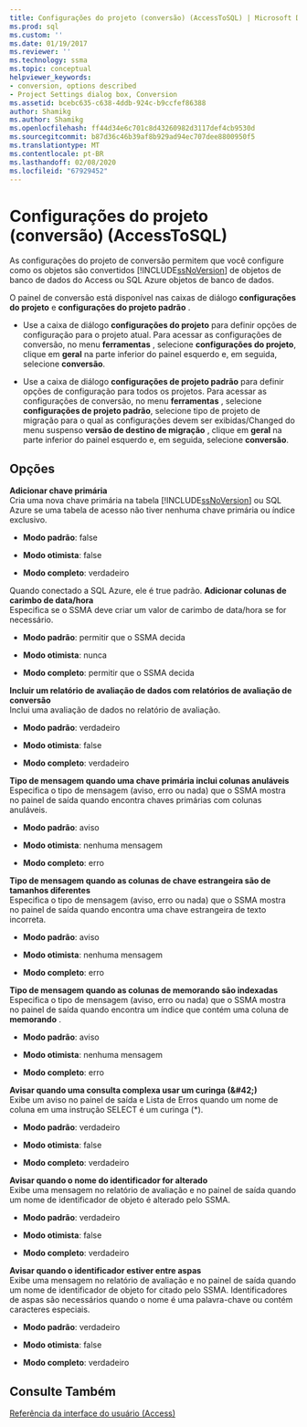```yaml
---
title: Configurações do projeto (conversão) (AccessToSQL) | Microsoft Docs
ms.prod: sql
ms.custom: ''
ms.date: 01/19/2017
ms.reviewer: ''
ms.technology: ssma
ms.topic: conceptual
helpviewer_keywords:
- conversion, options described
- Project Settings dialog box, Conversion
ms.assetid: bcebc635-c638-4ddb-924c-b9ccfef86388
author: Shamikg
ms.author: Shamikg
ms.openlocfilehash: ff44d34e6c701c8d43260982d3117def4cb9530d
ms.sourcegitcommit: b87d36c46b39af8b929ad94ec707dee8800950f5
ms.translationtype: MT
ms.contentlocale: pt-BR
ms.lasthandoff: 02/08/2020
ms.locfileid: "67929452"
---
```

# <a name="project-settings-conversion-accesstosql"></a>Configurações do projeto (conversão) (AccessToSQL)
As configurações do projeto de conversão permitem que você configure como os objetos são convertidos [!INCLUDE[ssNoVersion](../../includes/ssnoversion-md.md)] de objetos de banco de dados do Access ou SQL Azure objetos de banco de dados.  
  
O painel de conversão está disponível nas caixas de diálogo **configurações do projeto** e **configurações do projeto padrão** .  
  
-   Use a caixa de diálogo **configurações do projeto** para definir opções de configuração para o projeto atual. Para acessar as configurações de conversão, no menu **ferramentas** , selecione **configurações do projeto**, clique em **geral** na parte inferior do painel esquerdo e, em seguida, selecione **conversão**.  
  
-   Use a caixa de diálogo **configurações de projeto padrão** para definir opções de configuração para todos os projetos. Para acessar as configurações de conversão, no menu **ferramentas** , selecione **configurações de projeto padrão**, selecione tipo de projeto de migração para o qual as configurações devem ser exibidas/Changed do menu suspenso **versão de destino de migração** , clique em **geral** na parte inferior do painel esquerdo e, em seguida, selecione **conversão**.  
  
## <a name="options"></a>Opções  
**Adicionar chave primária**  
Cria uma nova chave primária na tabela [!INCLUDE[ssNoVersion](../../includes/ssnoversion-md.md)] ou SQL Azure se uma tabela de acesso não tiver nenhuma chave primária ou índice exclusivo.  
  
-   **Modo padrão**: false  
  
-   **Modo otimista**: false  
  
-   **Modo completo**: verdadeiro  
  
Quando conectado a SQL Azure, ele é true padrão. **Adicionar colunas de carimbo de data/hora**  
Especifica se o SSMA deve criar um valor de carimbo de data/hora se for necessário.  
  
-   **Modo padrão**: permitir que o SSMA decida  
  
-   **Modo otimista**: nunca  
  
-   **Modo completo**: permitir que o SSMA decida  
  
**Incluir um relatório de avaliação de dados com relatórios de avaliação de conversão**  
Inclui uma avaliação de dados no relatório de avaliação.  
  
-   **Modo padrão**: verdadeiro  
  
-   **Modo otimista**: false  
  
-   **Modo completo**: verdadeiro  
  
**Tipo de mensagem quando uma chave primária inclui colunas anuláveis**  
Especifica o tipo de mensagem (aviso, erro ou nada) que o SSMA mostra no painel de saída quando encontra chaves primárias com colunas anuláveis.  
  
-   **Modo padrão**: aviso  
  
-   **Modo otimista**: nenhuma mensagem  
  
-   **Modo completo**: erro  
  
**Tipo de mensagem quando as colunas de chave estrangeira são de tamanhos diferentes**  
Especifica o tipo de mensagem (aviso, erro ou nada) que o SSMA mostra no painel de saída quando encontra uma chave estrangeira de texto incorreta.  
  
-   **Modo padrão**: aviso  
  
-   **Modo otimista**: nenhuma mensagem  
  
-   **Modo completo**: erro  
  
**Tipo de mensagem quando as colunas de memorando são indexadas**  
Especifica o tipo de mensagem (aviso, erro ou nada) que o SSMA mostra no painel de saída quando encontra um índice que contém uma coluna de **memorando** .  
  
-   **Modo padrão**: aviso  
  
-   **Modo otimista**: nenhuma mensagem  
  
-   **Modo completo**: erro  
  
**Avisar quando uma consulta complexa usar um curinga (\&#42;)**  
Exibe um aviso no painel de saída e Lista de Erros quando um nome de coluna em uma instrução SELECT é um curinga (*).  
  
-   **Modo padrão**: verdadeiro  
  
-   **Modo otimista**: false  
  
-   **Modo completo**: verdadeiro  
  
**Avisar quando o nome do identificador for alterado**  
Exibe uma mensagem no relatório de avaliação e no painel de saída quando um nome de identificador de objeto é alterado pelo SSMA.  
  
-   **Modo padrão**: verdadeiro  
  
-   **Modo otimista**: false  
  
-   **Modo completo**: verdadeiro  
  
**Avisar quando o identificador estiver entre aspas**  
Exibe uma mensagem no relatório de avaliação e no painel de saída quando um nome de identificador de objeto for citado pelo SSMA. Identificadores de aspas são necessários quando o nome é uma palavra-chave ou contém caracteres especiais.  
  
-   **Modo padrão**: verdadeiro  
  
-   **Modo otimista**: false  
  
-   **Modo completo**: verdadeiro  
  
## <a name="see-also"></a>Consulte Também  
[Referência da interface do usuário (Access)](https://msdn.microsoft.com/af24c303-4a41-449b-9c86-d6558a97e839)  
  
